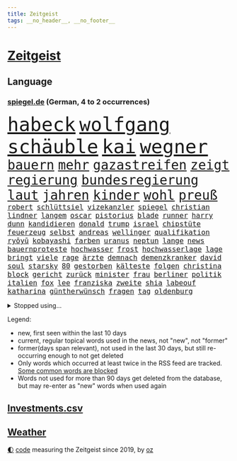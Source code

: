 ```yaml
---
title: Zeitgeist
tags: __no_header__, __no_footer__
---
```


# [Zeitgeist](https://oliz.io/zeitgeist/)

## Language

<h3><a href="https://www.spiegel.de" target="_blank">spiegel.de</a> (German, 4 to 2 occurrences)</h3>
<p style="font-family:monospace">
<span style="font-size:32pt"><a href="news_links.html#habeck" class="current">habeck</a></span>
<span style="font-size:32pt"><a href="news_links.html#wolfgang" class="current">wolfgang</a></span>
<span style="font-size:32pt"><a href="news_links.html#schäuble" class="current">schäuble</a></span>
<span style="font-size:32pt"><a href="news_links.html#kai" class="current">kai</a></span>
<span style="font-size:32pt"><a href="news_links.html#wegner" class="current">wegner</a></span>
<br>
<span style="font-size:22pt"><a href="news_links.html#bauern" class="current">bauern</a></span>
<span style="font-size:22pt"><a href="news_links.html#mehr" class="current">mehr</a></span>
<span style="font-size:22pt"><a href="news_links.html#gazastreifen" class="current">gazastreifen</a></span>
<span style="font-size:22pt"><a href="news_links.html#zeigt" class="current">zeigt</a></span>
<span style="font-size:22pt"><a href="news_links.html#regierung" class="current">regierung</a></span>
<span style="font-size:22pt"><a href="news_links.html#bundesregierung" class="current">bundesregierung</a></span>
<span style="font-size:22pt"><a href="news_links.html#laut" class="current">laut</a></span>
<span style="font-size:22pt"><a href="news_links.html#jahren" class="current">jahren</a></span>
<span style="font-size:22pt"><a href="news_links.html#kinder" class="current">kinder</a></span>
<span style="font-size:22pt"><a href="news_links.html#wohl" class="current">wohl</a></span>
<span style="font-size:22pt"><a href="news_links.html#preuß" class="current">preuß</a></span>
<br>
<span style="font-size:12pt"><a href="news_links.html#robert" class="current">robert</a></span>
<span style="font-size:12pt"><a href="news_links.html#schlüttsiel" class="new">schlüttsiel</a></span>
<span style="font-size:12pt"><a href="news_links.html#vizekanzler" class="current">vizekanzler</a></span>
<span style="font-size:12pt"><a href="news_links.html#spiegel" class="current">spiegel</a></span>
<span style="font-size:12pt"><a href="news_links.html#christian" class="current">christian</a></span>
<span style="font-size:12pt"><a href="news_links.html#lindner" class="current">lindner</a></span>
<span style="font-size:12pt"><a href="news_links.html#langem" class="current">langem</a></span>
<span style="font-size:12pt"><a href="news_links.html#oscar" class="new">oscar</a></span>
<span style="font-size:12pt"><a href="news_links.html#pistorius" class="current">pistorius</a></span>
<span style="font-size:12pt"><a href="news_links.html#blade" class="new">blade</a></span>
<span style="font-size:12pt"><a href="news_links.html#runner" class="new">runner</a></span>
<span style="font-size:12pt"><a href="news_links.html#harry" class="current">harry</a></span>
<span style="font-size:12pt"><a href="news_links.html#dunn" class="new">dunn</a></span>
<span style="font-size:12pt"><a href="news_links.html#kandidieren" class="current">kandidieren</a></span>
<span style="font-size:12pt"><a href="news_links.html#donald" class="current">donald</a></span>
<span style="font-size:12pt"><a href="news_links.html#trump" class="current">trump</a></span>
<span style="font-size:12pt"><a href="news_links.html#israel" class="current">israel</a></span>
<span style="font-size:12pt"><a href="news_links.html#chipstüte" class="new">chipstüte</a></span>
<span style="font-size:12pt"><a href="news_links.html#feuerzeug" class="new">feuerzeug</a></span>
<span style="font-size:12pt"><a href="news_links.html#selbst" class="current">selbst</a></span>
<span style="font-size:12pt"><a href="news_links.html#andreas" class="current">andreas</a></span>
<span style="font-size:12pt"><a href="news_links.html#wellinger" class="current">wellinger</a></span>
<span style="font-size:12pt"><a href="news_links.html#qualifikation" class="current">qualifikation</a></span>
<span style="font-size:12pt"><a href="news_links.html#ryōyū" class="new">ryōyū</a></span>
<span style="font-size:12pt"><a href="news_links.html#kobayashi" class="new">kobayashi</a></span>
<span style="font-size:12pt"><a href="news_links.html#farben" class="current">farben</a></span>
<span style="font-size:12pt"><a href="news_links.html#uranus" class="new">uranus</a></span>
<span style="font-size:12pt"><a href="news_links.html#neptun" class="new">neptun</a></span>
<span style="font-size:12pt"><a href="news_links.html#lange" class="current">lange</a></span>
<span style="font-size:12pt"><a href="news_links.html#news" class="current">news</a></span>
<span style="font-size:12pt"><a href="news_links.html#bauernproteste" class="new">bauernproteste</a></span>
<span style="font-size:12pt"><a href="news_links.html#hochwasser" class="current">hochwasser</a></span>
<span style="font-size:12pt"><a href="news_links.html#frost" class="current">frost</a></span>
<span style="font-size:12pt"><a href="news_links.html#hochwasserlage" class="current">hochwasserlage</a></span>
<span style="font-size:12pt"><a href="news_links.html#lage" class="current">lage</a></span>
<span style="font-size:12pt"><a href="news_links.html#bringt" class="current">bringt</a></span>
<span style="font-size:12pt"><a href="news_links.html#viele" class="current">viele</a></span>
<span style="font-size:12pt"><a href="news_links.html#rage" class="current">rage</a></span>
<span style="font-size:12pt"><a href="news_links.html#ärzte" class="current">ärzte</a></span>
<span style="font-size:12pt"><a href="news_links.html#demnach" class="current">demnach</a></span>
<span style="font-size:12pt"><a href="news_links.html#demenzkranker" class="new">demenzkranker</a></span>
<span style="font-size:12pt"><a href="news_links.html#david" class="current">david</a></span>
<span style="font-size:12pt"><a href="news_links.html#soul" class="new">soul</a></span>
<span style="font-size:12pt"><a href="news_links.html#starsky" class="new">starsky</a></span>
<span style="font-size:12pt"><a href="news_links.html#80" class="current">80</a></span>
<span style="font-size:12pt"><a href="news_links.html#gestorben" class="current">gestorben</a></span>
<span style="font-size:12pt"><a href="news_links.html#kälteste" class="new">kälteste</a></span>
<span style="font-size:12pt"><a href="news_links.html#folgen" class="current">folgen</a></span>
<span style="font-size:12pt"><a href="news_links.html#christina" class="current">christina</a></span>
<span style="font-size:12pt"><a href="news_links.html#block" class="current">block</a></span>
<span style="font-size:12pt"><a href="news_links.html#gericht" class="current">gericht</a></span>
<span style="font-size:12pt"><a href="news_links.html#zurück" class="current">zurück</a></span>
<span style="font-size:12pt"><a href="news_links.html#minister" class="current">minister</a></span>
<span style="font-size:12pt"><a href="news_links.html#frau" class="current">frau</a></span>
<span style="font-size:12pt"><a href="news_links.html#berliner" class="current">berliner</a></span>
<span style="font-size:12pt"><a href="news_links.html#politik" class="current">politik</a></span>
<span style="font-size:12pt"><a href="news_links.html#italien" class="current">italien</a></span>
<span style="font-size:12pt"><a href="news_links.html#fox" class="current">fox</a></span>
<span style="font-size:12pt"><a href="news_links.html#lee" class="current">lee</a></span>
<span style="font-size:12pt"><a href="news_links.html#franziska" class="current">franziska</a></span>
<span style="font-size:12pt"><a href="news_links.html#zweite" class="current">zweite</a></span>
<span style="font-size:12pt"><a href="news_links.html#shia" class="new">shia</a></span>
<span style="font-size:12pt"><a href="news_links.html#labeouf" class="new">labeouf</a></span>
<span style="font-size:12pt"><a href="news_links.html#katharina" class="current">katharina</a></span>
<span style="font-size:12pt"><a href="news_links.html#güntherwünsch" class="current">güntherwünsch</a></span>
<span style="font-size:12pt"><a href="news_links.html#fragen" class="current">fragen</a></span>
<span style="font-size:12pt"><a href="news_links.html#tag" class="current">tag</a></span>
<span style="font-size:12pt"><a href="news_links.html#oldenburg" class="current">oldenburg</a></span>
</p>
<details>
<summary>Stopped using...</summary>
<p class="former" style="font-size:12pt">
fdpchef(1170) wichtigste(1170) co₂(1169) denken(1169) unabhängigkeit(1169) verstehen(1169) walter(1169) beschimpft(1168) entlastet(1168) gefährden(1168) oberbürgermeister(1168) schwedische(1168) tieren(1168) volker(1168) 70(1167) cristiano(1167) ronaldo(1167) auftakt(1166) getan(1166) klimawandels(1166) manager(1166) hollywood(1165) höchsten(1165) mailand(1165) plus(1165) rand(1165) steuer(1165) verkehrsminister(1165) versorgt(1165) bestellt(1164) hintergründe(1164) wechseln(1164) bilden(1163) eingebrochen(1163) unterschiedlich(1163) daraufhin(1162) diesel(1162) einwohner(1162) geburt(1162) gäste(1162) mittwoch(1162) schlimm(1162) waffen(1162) wettbewerb(1162) allianz(1161) dokumente(1161) investitionen(1161) jüngeren(1161) kontrollieren(1161) medikamente(1161) mörder(1161) umstritten(1161) vorübergehend(1161) geflüchteten(1160) nummer(1160) paul(1159) stolz(1159) usregierung(1159) verwirrung(1159) anwälte(1158) gefährlicher(1158) jury(1158) schuss(1158) südafrika(1158) werbung(1158) wälder(1158) endspiel(1157) möglichst(1157) rainer(1157) schnitt(1156) torhüter(1156) widerspruch(1155) dachte(1154) englischen(1154) sinn(1154) toter(1154) gekauft(1153) nachfrage(1153) zweimal(1153) übt(1153) aktivistin(1152) internen(1152) stelle(1152) wären(1152) berater(1151) übernahme(1150) exporte(1149) auftreten(1148) ehe(1148) lücke(1148) todesopfer(1148) vorstoß(1148) dar(1147) treiben(1146) zeichen(1146) ökonomen(1146) bande(1145) änderungen(1145) bestmarke(1144) schriftsteller(1144) entschuldigung(1143) fan(1143) wind(1143) bremsen(1141) parallelen(1141) presse(1141) ministerium(1140) offenbart(1140) pkw(1140) skeptisch(1140) regelung(1139) sitzung(1138) abgelehnt(1137) einbruch(1137) politikerin(1137) katar(1135) konferenz(1135) whatsapp(1135) stört(1131) klimaziele(1129) klasse(1128) vorläufig(1128) geblieben(1125) verpasste(1121) zusätzliche(1099) festgesetzt(1082) 95(1062) gezielt(1044) autobahnen(1026) happy(1006) bewirbt(990) blut(986) verlag(973) fußballstar(961) kleidung(912) kümmern(905) lebensmitteln(899) technischen(876) gremium(870) jinping(860) wissing(841) angestellten(836) nachmittag(836) befreiung(832) papiere(829) gewandt(821) vorfeld(815) abtreibung(804) bekräftigt(804) abschreckung(802) fdppolitiker(796) fachkräfte(795) einschätzungen(789) studenten(782) umsetzung(779) hafenstadt(777) verbraucherpreise(777) otto(750) martina(749) loch(745) windräder(733) verletzung(728) neuwagen(712) überwachung(707) verkündete(704) lemke(702) steffi(702) geschenk(690) helikopter(690) dortmunder(678) versteckte(674) behauptete(669) vereinigung(666) dubiosen(659) gelöst(657) stabil(652) schildern(650) fünften(644) lindners(638) gefangenschaft(635) gemeint(633) zugegeben(632) koch(628) wiederaufbau(628) prominenter(627) dilemma(626) abgrund(623) lohn(623) arbeitslosigkeit(615) wall(615) handys(614) schönen(608) fragwürdige(592) regieren(591) zustände(585) prinzessin(582) weltverband(582) eingesperrt(579) lösungen(579) 2026(576) cannabis(572) ausbauen(570) hadert(568) stockholm(559) panne(555) weltrekord(552) gegenzug(546) vorstellung(546) dramatische(534) partnerin(534) l(530) verzeichnet(527) verkehrsministerium(526) eingestürzt(513) drehten(511) gehirn(511) aufmerksam(499) schlimmeres(499) studentin(498) aufstand(491) einladung(491) mithalten(490) peru(490) 05(486) eben(473) nachspiel(473) talkshow(472) rätseln(471) überreste(469) militärexperte(453) emissionen(451) stärkere(449) verwandelt(448) drohung(447) nationaltrainer(446) kurswechsel(442) staatsanwalt(438) härtesten(433) pakete(433) razzien(432) wohnungsbau(432) rechtfertigt(429) indonesien(428) bergen(427) traditionell(427) kulissen(425) prien(424) verurteilten(422) autohersteller(420) höchst(414) mitarbeitern(413) verehrt(412) lateinamerika(411) parallel(411) palmer(407) erfolgsrezept(405) hunderten(405) familienministerin(403) gesprengt(400) düstere(398) kritisierten(396) staates(396) bamberg(393) jeff(391) abbauen(388) gekostet(387) infantino(387) verbrenner(386) youtuber(384) mitgliedern(380) nico(379) abwehr(378) russell(378) vorbereitung(378) abgründe(377) gianni(377) 47(375) check(375) eroller(372) wahren(367) weißes(367) community(358) reichsbürger(357) freigelassen(356) ussängerin(351) ansicht(350) vergab(350) krawallen(346) applaus(340) untersagen(339) nervt(336) demonstriert(335) umweltministerin(330) messe(329) vermeintlichen(329) event(328) fatalen(324) menschlichen(324) bremst(322) linda(322) jubelt(321) späten(321) rechtsaußen(319) losgegangen(316) bär(312) cumexskandal(312) 1600(311) aufbauen(311) bemerkt(311) reisten(311) angemessen(309) geständnis(308) vermeintliche(308) brauche(306) panik(306) tourist(306) alonso(303) parteispitze(301) 1998(300) heide(300) müttern(300) verzögerung(300) elektrisch(296) moskauer(296) überschattet(295) instituts(294) wütenden(292) diesjährigen(291) detail(290) geklaut(289) rührt(289) tragischen(287) afrikanische(286) laden(285) statistischen(285) wendepunkt(285) autoindustrie(284) hamilton(284) lewis(284) atomwaffen(283) z(281) grafikanalyse(277) parks(277) energiepreisbremsen(276) laune(276) handelte(275) verstappen(275) bezieht(270) errichten(270) lübeck(270) gesunde(269) ostsee(267) qualifying(267) verhinderte(267) ferrari(266) kartellamt(266) spektakulärer(266) dürren(265) leck(264) deutliches(262) emotionen(262) geschwächt(261) niederländischer(261) entwickelte(260) khan(260) begeisterung(258) astronomie(254) spezialisten(254) singapur(253) ac(252) innovationen(252) westlicher(251) aussterben(249) hauptsache(249) fläche(248) bar(245) gartenkolumne(245) mädchens(245) festival(241) gange(241) durchschnittlich(239) 2010(238) konrad(238) leclerc(238) kosovo(237) reue(237) maus(236) depp(235) anlegen(234) haar(234) söldner(232) auffällig(230) horror(230) look(229) vollem(227) evakuierung(225) fabian(225) regierungen(225) erging(224) stöhnen(224) dfbauswahl(223) rechtsextremismus(223) übergibt(221) kolonialismus(220) terrorismus(220) schimpfen(219) erregt(218) protestierten(217) drang(216) medikamenten(216) zürich(216) menschenmenge(215) gegenschlag(214) schlägerei(214) infolge(212) sparkassen(212) brad(210) 83(209) rechnung(209) absurd(208) kryptowährungen(208) taktik(208) leuten(207) motor(207) zeitungen(207) altersvorsorge(203) gelben(202) cartoonisten(201) vogel(201) diplomatischen(200) kennzeichen(199) kopenhagen(198) migrationsdebatte(197) popp(197) bezos(196) exnationalspieler(196) falsches(195) rekorde(194) verhör(194) abschrecken(193) bezweifelt(191) schlechteste(191) 29jährige(190) gerücht(190) versäumnisse(190) vorsitzender(189) ausprobiert(187) brasiliens(187) oberfläche(183) helene(180) beseitigen(179) frauenfußball(178) kannten(178) kurti(178) stellvertretende(178) vergessene(178) chemie(177) netzentgelte(177) spotify(177) zwischenfall(177) fleck(174) dortigen(173) leo(173) basis(172) unglücks(172) vertraut(172) überlegen(172) auflösung(171) braut(170) nations(170) elektromobilität(169) enger(169) weisen(169) ausreichend(168) langjährigen(168) ankunft(166) geschlossene(166) killer(166) erderwärmung(165) platziert(165) zwischenstopp(165) antisemitismusbeauftragte(164) polarisiert(164) griechischer(163) bayerischer(162) decke(162) zutaten(162) afderfolg(161) verleiht(161) sensationell(160) abu(159) brandenburgs(159) fotografin(159) arbeitslosen(157) blue(157) fahnden(157) abgelaufen(156) cduchefs(156) gerichts(156) übereinstimmenden(156) goldene(155) m(155) schneidet(155) einbrecher(154) albert(153) atlanta(153) variante(153) ausschuss(151) schönste(150) bauarbeiter(149) realistisch(149) global(147) runden(147) vosstecklenburg(147) militärisch(146) dominanz(144) extremer(144) dhabi(143) exemplar(143) ussenatoren(143) himmelskörper(142) iranischer(142) heiße(141) pipeline(141) gestoppter(140) kugel(140) selbsttest(140) chipfabriken(138) siebzigern(138) sozialleistungen(138) comedy(136) gesellschaften(136) paraguay(136) abzusetzen(135) adenauer(135) beispiellose(135) betrachtet(135) frauenrechte(135) intensiver(135) gruppenvergewaltigung(134) nationalspielerinnen(134) schmerzensgeld(134) cannabislegalisierung(133) mittelalter(133) verhinderten(132) 51jährige(131) entkam(131) expartnerin(131) hilferuf(131) offshorewindparks(131) sozial(131) folter(130) teuersten(129) unerwartet(129) wahrgenommen(129) kleinstadt(128) niemanden(128) tickt(128) elversberg(127) großflächig(127) o’connor(127) spürbare(127) blatt(126) einzelkritik(126) reisenden(126) kandidiert(125) achtung(124) elfmeterschießen(124) erpressung(124) fahrverbot(124) gottschalk(124) videobeweis(124) zweifelt(124) bock(122) xabi(122) detaillierte(121) herstellung(121) rasche(121) angegeben(120) geladen(120) karlsruher(120) betrachten(119) celle(119) eigentor(119) getäuscht(119) graben(119) israeli(119) verbergen(119) verbrauchen(118) angefahren(117) tätig(116) ewigen(115) schild(115) treibstoff(115) 01(113) lenkte(113) saisonsieg(113) fame(112) medaillen(112) überfallen(112) posts(111) eiffelturm(110) mannschaften(110) sittenwächtern(109) arena(108) bedrohungslage(108) evergrande(108) topstürmer(108) privatsphäre(107) usamerikanerin(107) anarchokapitalist(106) erschöpft(106) herzkrank(106) videoapp(106) 03(105) fsv(105) herein(105) staatsoper(105) zeitschrift(105) sendungen(104) dreijährige(103) rettungsweste(103) wissenschaftlern(103) multimilliardär(102) weitet(102) wertung(102) atp(101) flüchtigen(101) hildesheim(101) absolut(100) beschmierte(100) netzwerken(100) rätselhafte(100) umverteilung(100) gerechter(99) größtes(99) schreckliches(99) schwellenländer(99) simple(99) stadtrat(99) bundesligaspiel(98) moderiert(98) harmlos(97) grünem(95) kontrolleure(95) hurrikan(93) kampfsportgruppe(93) müde(93) rechtspopulismus(93) verspottet(93) bahnstrecken(92) eröffneten(92) geredet(92) verbannen(92) worin(92) arbeitslosenquote(91) bewusstsein(91) dröge(91) geradezu(91) quelle(91) strahlen(91) vettel(91) bernstein(90) cyberkriminelle(90) estlands(90) jahreszeit(90) kallas(90) leonard(90) plenarsaal(90) brachialer(89) geschehnissen(89) miller(89) nszeit(89) oppositionspolitiker(89) manipulierten(88) schwede(88) unsinn(88) verhaltenes(88) zugausfälle(88) letztlich(87) putzen(87) texanerin(87) toxisch(87) trage(87) tüfteln(87) verfügen(87) 2400(86) abbas(86) appstores(86) archäologen(86) bunt(86) eingeschätzt(86) hansjoachim(86) interessenverbände(86) lebensraum(86) privatleben(86) schiffsbesatzung(86) watzke(86) allgemein(85) aufwenden(85) ausgebootet(85) erinnerungskultur(85) kalb(85) stadtpark(85) ausgangssperre(84) ehrlichkeit(84) fußballweltmeister(84) gemachten(84) leaks(84) mützenich(84) nachdenklich(84) rolf(84) verkehrsregeln(84) bezos’(83) enthüllungsbuch(83) freigestellt(83) horst(83) störgeräusche(83) vollstreckt(83) geformt(82) terrorverdächtigen(82) terry(82) verfassungsrichter(82) würfe(82) nebenrollen(81) pyramide(81) selbstbewusstsein(81) videoanalyse(81) zurückgebracht(81) beobachtung(80) biograf(80) exradprofi(80) geklappt(80) goecke(80) hundekotattacke(80) inne(80) ullrich(80) 1963(79) abgehoben(79) emily(79) entbrannt(79) göppingen(79) winters(79) reifen(78) zusammengestoßen(78) ernüchtert(77) kehrtwende(77) neuner(77) ultimative(77) werbespot(77) bejubelt(76) krone(76) kubicki(76) muslimisches(76) ezigaretten(75) index(75) separatisten(75) verfassungsschützer(75) amazonasgebiet(74) bauvorhaben(74) bundesverband(74) clinch(74) einzustellen(74) gespür(74) kaution(74) unbewohnbar(74) verteidigungsausgaben(74) bestechung(73) beurteilt(73) connor(73) dauerhafter(73) geschäftspraktiken(73) härteren(73) kaffeemaschinen(73) kuppel(73) schwäbischen(73) seitenlinie(73) umsätze(73) bulls(72) continental(72) demokratischer(72) formel1saison(72) instrument(72) kneipe(72) pub(72) tatenlos(72) agierten(71) reus(71) ungerecht(71) unterbrechen(71) außenbecken(70) kollateralschäden(70) schenkt(70) seenotretter(70) unogipfel(70) weiterleben(70) auskommen(69) bowl(69) entkräften(69) momentan(69) verbraucherzentrale(69) bahnhöfe(68) hinterlässt(68) immobilienriesen(68) innenpolitiker(68) mögliches(68) nflstar(68) popkultur(68) thielemann(68) versteigerung(68) zwischenbilanz(68) ausgegangen(67) beatles(67) journal(67) kopfüber(67) modehändler(67) vierjährige(67) furcht(66) km/h(66) theo(66) wilderei(66) cuxhaven(65) eiskanal(65) ftx(65) großraum(65) kryptobörse(65) schönes(65) strafstoß(65) unternehmens(65) asyldebatte(64) guirassy(64) serhou(64) tennisspieler(64) versagt(64) weltgesundheitsorganisation(64) ausgebeutet(63) billige(63) generalmusikdirektor(63) götze(63) kongress(63) schienennetz(63) unterlief(63) usrepräsentantenhaus(63) wilde(63) commerzbank(62) events(62) heimsieg(62) stilisieren(62) bringe(61) gedrosselt(61) geldautomatensprenger(61) geldautomatensprengern(61) mochte(61) navi(61) royals(61) totgeglaubten(61) verärgern(61) übe(61) bangkok(60) grünenfraktionschefin(60) polizeibekannt(60) power(60) rotem(60) unfallverursacher(60) bevorteilt(59) getauscht(59) hoffnungszeichen(59) litten(59) malaria(59) mitstreitern(59) pflegeheim(59) auswärtsspiel(58) bas(58) flughafens(58) schulgebäude(58) angegangen(57) central(57) exemplare(57) kinderbücher(57) lizenz(57) pristina(57) rotgrüne(57) schmalkalden(57) hrubesch(56) jenen(56) nominierung(56) punktgewinn(56) solarbranche(56) trainierte(56) türmen(56) wachsender(56) einfachen(55) hamasattacke(55) revolver(55) thiele(55) vorwarnung(55) währungsfonds(55) bange(54) israelhamasnews(54) belit(53) eigenschaften(53) goldin(53) leverkusener(53) onay(53) perspektiven(53) rapperin(53) terrorattacke(53) verbotszonen(53) archive(52) attentats(52) betonte(52) gedeiht(52) krisengebieten(52) langläufer(52) migrationsfrage(52) paketdienste(52) planten(52) verschleppte(52) weiterzubauen(52) gepunktet(51) liquidierung(51) loswird(51) migrationshintergrund(51) opel(51) sobald(51) verschleppten(51) antiisraelproteste(50) flugverkehr(50) liebäugelt(50) medienberichte(50) 39jähriger(49) doha(49) fehlers(49) jahrtausende(49) gekapert(48) geraerts(48) installiert(48) karel(48) körperteile(48) omid(48) pausen(48) verschweigt(48) zweiprozentziel(48) antje(47) erschnüffeln(47) mehrwertsteuerbetrug(47) nachrichtenagentur(47) terrorzelle(47) verfängt(47) altbundeskanzler(46) benachteiligte(46) cop(46) erschließen(46) karim(46) kobi(46) krisenstimmung(46) option(46) rohstoffreiche(46) schwärmten(46) trancefestival(46) adam(45) dauerstress(45) neuregelung(45) spdpolitikerin(45) wiederholte(45) begibt(44) deko(44) einschreiten(44) fehlten(44) führer(44) israeldebatte(44) kinderwunschbehandlung(44) misstrauensvotum(44) prangern(44) wundern(44) cher(43) cortina(43) cybertruck(43) d’ampezzo(43) einblick(43) fernandes(43) katholischer(43) reiste(43) schweben(43) winterspiele(43) blunt(42) intensiviert(42) offenkundig(42) südlichen(42) tausendmal(42) 44jähriger(41) darstellungen(41) getriggert(41) gewölbe(41) jahrhundertcoup(41) mangelt(41) menschliches(41) nahostkrise(41) narzisst(41) pathologisieren(41) prokrastinieren(41) rückgängig(41) sabrina(41) schottlands(41) sportartikelhändler(41) staatssekretärin(41) therapiesprache(41) traumatisch(41) abwanderung(40) altersgruppe(40) gegraben(40) glitzernde(40) kiefer(40) modewelt(40) sahen(40) beten(39) gleichschritt(39) musikszene(39) neurowissenschaftler(39) aggu(38) asterix(38) bilanzen(38) fdpvize(38) freigelassene(38) koalitionsausschuss(38) protests(38) freigelassener(37) geiselhaft(37) maggie(37) reiseziele(37) rohstoffe(37) bergwerk(36) comics(36) selbstwahrnehmung(36) comic(35) gewahrt(35) radfahrerinnen(35) samstagnachmittag(35) stimmig(35) umgekehrter(35) abenteuern(34) andrzej(34) ausziehen(34) duda(34) fürchteten(34) hofieren(34) loïs(34) openda(34) skulptur(34) acapulco(33) bundeskabinett(33) caspar(33) erkannt(33) geiselnahme(33) gruselig(33) hamasgeisel(33) massenkarambolagen(33) mäuse(33) note(33) otis(33) rauchfrei(33) var(33) effektiver(32) farce(32) fliegers(32) raser(32) spielers(32) ausgedünnt(31) einläuten(31) stürmen(31) turnieren(31) verkleidet(31) abschreiben(30) bundesamts(30) gehasst(30) schätzung(30) unterbrechungen(30) zulässt(30) 16jährigen(29) ausstehen(29) beschuldigte(29) pflegen(29) süd(29) voranbringen(29) anteilseigner(28) dingfest(28) eishockey(28) halsschutzes(28) latte(28) unfalltod(28) bush(27) elliott(27) erkämpfte(27) heizkosten(27) r(27) signakrise(27) spielereihe(27) inspiriert(26) israeldemonstration(26) lambrecht(26) netzbetreiber(26) präsidentschaftskandidatur(26) rauchbomben(26) stumm(26) weisheit(26) nigerianische(25) saarländer(25) seemann(25) 37jährige(24) dc(24) disneykonzern(24) eigenregie(24) fanatismus(24) feststellen(24) jener(24) kunstmäzene(24) tätlich(24) unzuverlässig(24) ähnlicher(24) 41jähriger(23) ausgetreten(23) gazas(23) gewicht(23) ofarim(23) royalen(23) akut(22) dämpft(22) fortuna(22) hotelmitarbeiter(22) insolvenzantrag(22) klimaerwärmung(22) projekts(22) schulbus(22) spdfraktionschef(22) worklifebalance(22) zusammenkommen(22) anhängern(21) befreiten(21) durchgereicht(21) evan(21) homosexuellen(21) millerntor(21) pechvogel(21) singlecharts(21) verfilmung(21) abzuschieben(20) einzelhändler(20) g7staaten(20) jahrelanger(20) küchen(20) rechtlich(20) steuereinnahmen(20) stiftungen(20) stimmrecht(20) dame(19) fantastisch(19) geldautomaten(19) wta(19) dirigieren(18) landesweite(18) produzent(18) religiöser(18) renaissance(18) verfassungsurteil(18) wetten(18) alicia(17) favoritin(17) kalten(17) kurios(17) microsofts(17) onlinewerbung(17) verläuft(17) waffenlager(17) wiederherstellen(17) armeeangaben(16) begrenzung(16) faulheit(16) neuzulassungen(16) zweistaatenlösung(16) elite(15) verhandlungslösung(15) überarbeitung(15) atomare(14) bezahlung(14) diebesgut(14) elbphilharmonie(14) haushaltsurteil(14) kenner(14) plane(14) saisonabschluss(14) sozialpolitik(14) treibhausgasen(14) versteigern(14) vorjahres(14) werneke(14) 26jährigen(13) autofahrten(13) klammert(13) lachgas(13) lebenslügen(13) rebecca(13) sortieren(13) uneinigkeit(13) altman(12) europäisches(12) finanzieren(12) ließe(12) maler(12) regionalbahn(12) träge(12) verbraucherinnen(12) verfassungsgerichtsurteil(12) doku(11) irischer(11) packte(11) penis(11) pentagon(11) richterspruch(11) salehi(11) strompreisbremsen(11) toomaj(11) weltklima(11) zerstritten(11)
</p>
</details>
<p>Legend:
<ul>
<li><span class="new">new</span>, first seen within the last 10 days</li>
<li><span class="current">current</span>, regular topical words used in the news, not "new", not "former"</li>
<li><span class="former">former(days span relevant)</span>, not used in the last 30 days, but still re-occurring enough to not get deleted</li>
<li>Only words which occurred at least twice in the RSS feed are tracked. <a href="language/filters.py">Some common words are blocked</a></li>
<li>Words not used for more than 90 days get deleted from the database, but may re-enter as "new" words when used again</li>
</ul>
</p>

## [Investments](investments.html)[.csv](investments.csv)

## [Weather](weather.html)

<footer>
<a href="javascript:toggleTheme()" class="nav">🌓</a>
<a href="https://github.com/ooz/zeitgeist">code</a> measuring the Zeitgeist since 2019, by <a href="https://oliz.io">oz</a>
</footer>
